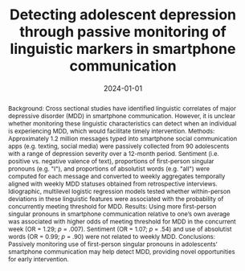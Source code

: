 ---
# Documentation: https://wowchemy.com/docs/managing-content/

title: 'Detecting adolescent depression through passive monitoring of linguistic markers in smartphone communication'
subtitle: ''
summary: ''
authors:
- Carter J. Funkhouser
- Esha Trivedi
- Lilian Y. Li
- Fiona Helgren
- Emily Zhang
- Aishwarya Shritharan
- Rachel A. Cherner
- David Pagliaccio
- Katherine Durham
- Mia Kyler
- Trinity C. Tse
- Savannah N. Buchanan
- Nicholas B. Allen
- Stewart A. Shankman
- Randy P. Auerbach
tags: ["adolescence", "depression", "e-health", "language", "longitudinal studies"]
categories: []
date: '2024-01-01'
lastmod: '2024-01-02T15:57:35-06:00'
featured: true
draft: false

# Featured image
# To use, add an image named `featured.jpg/png` to your page's folder.
# Focal points: Smart, Center, TopLeft, Top, TopRight, Left, Right, BottomLeft, Bottom, BottomRight.
image:
  caption: 'Lagged, within-person effects of  first-person singular pronoun usage in a prior week (week *t* - 1, week *t* - 2, etc.) on MDD risk this week (week *t*)'
  focal_point: ''
  preview_only: false

# Projects (optional).
#   Associate this post with one or more of your projects.
#   Simply enter your project's folder or file name without extension.
#   E.g. `projects = ["internal-project"]` references `content/project/deep-learning/index.md`.
#   Otherwise, set `projects = []`.
projects: []
publishDate: '2024-01-01T21:57:35.511467Z'
publication_types:
- '2'
abstract: 'Background: Cross sectional studies have identified linguistic correlates of major depressive disorder (MDD) in smartphone communication. However, it is unclear whether monitoring these linguistic characteristics can detect when an individual is experiencing MDD, which would facilitate timely intervention.

Methods: Approximately 1.2 million messages typed into smartphone social communication apps (e.g. texting, social media) were passively collected from 90 adolescents with a range of depression severity over a 12-month period. Sentiment (i.e. positive vs. negative valence of text), proportions of first-person singular pronouns (e.g. "I"), and proportions of absolutist words (e.g. "all") were computed for each message and converted to weekly aggregates temporally aligned with weekly MDD statuses obtained from retrospective interviews. Idiographic, multilevel logistic regression models tested whether within-person deviations in these linguistic features were associated with the probability of concurrently meeting threshold for MDD.

Results: Using more first-person singular pronouns in smartphone communication relative to one’s own average was associated with higher odds of meeting threshold for MDD in the concurrent week (OR = 1.29; *p* = .007). Sentiment (OR = 1.07; *p* = .54) and use of absolutist words (OR = 0.99; *p* = .90) were not related to weekly MDD.

Conclusions: Passively monitoring use of first-person singular pronouns in adolescents’ smartphone communication may help detect MDD, providing novel opportunities for early intervention.'
publication: '*Journal of Child Psychology and Psychiatry*'
url_pdf: publication/funkhouser-2024-JCPP/Funkhouser_2024_JCPP.pdf
url_preprint: https://doi.org/10.31234/osf.io/cy7v4
url_poster: publication/funkhouser-2024-JCPP/Funkhouser_SOBP2023poster.pdf
doi: 10.1111/jcpp.13931
links: 
- name: Pubmed
  url: https://pubmed.ncbi.nlm.nih.gov/38098445/


---